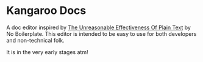 # Kangaroo Docs

A doc editor inspired by [The Unreasonable Effectiveness Of Plain Text](https://www.youtube.com/watch?v=WgV6M1LyfNY) by No Boilerplate. This editor is intended to be easy to use for both developers and non-technical folk.

It is in the very early stages atm!
